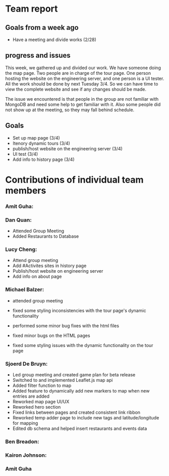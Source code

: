 # Team report

## Goals from a week ago 
- Have a meeting and divide works (2/28)

## progress and issues
This week, we gathered up and divided our work. We have someone doing the map page. Two people are in charge of the tour page.
One person hosting the website on the engineering server, and one person is a UI tester. All the work should be done by next Tuesday 3/4. 
So we can have time to view the complete website and see if any changes should be made. 

The issue we encountered is that people in the group are not familiar with MongoDB and need some help to get familiar with it. 
Also some people did not show up at the meeting, so they may fall behind schedule. 

## Goals
- Set up map page (3/4)
- Itenory dynamic tours (3/4)
- publish/host website on the engineering server (3/4)
- UI test (3/4)
- Add info to history page (3/4)

# Contributions of individual team members

### Amit Guha:

### Dan Quan:
- Attended Group Meeting
- Added Restaurants to Database

### Lucy Cheng:
- Attend group meeting
- Add #Activites sites in history page
- Publish/host website on engineering server
- Add info on about page

### Michael Balzer:
- attended group meeting

- fixed some styling inconsistencies with the tour page's dynamic functionality
- performed some minor bug fixes with the html files
- fixed minor bugs on the HTML pages
- fixed some styling issues with the dynamic functionality on the tour page

### Sjoerd De Bruyn:
-  Led group meeting and created game plan for beta release
-  Switched to and implemented Leaflet.js map api
-  Added filter function to map
-  Added feature to dynamically add new markers to map when new entries are added
-  Reworked map page UI/UX
-  Reworked hero section 
-  Fixed links between pages and created consistent link ribbon
-  Reworked temp adder page to include new tags and latitude/longitude for mapping
-  Edited db schema and helped insert restaurants and events data


### Ben Breadon:

### Kairon Johnson:

### Amit Guha
